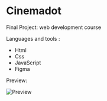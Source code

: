 # Cinemadot

Final Project: web development course

Languages and tools : 
- Html
- Css
- JavaScript
- Figma


Preview:

![Preview](https://github.com/Laraconverso/Cinemadot/assets/63512648/7b487bfc-bfa3-4d2e-bf90-e69d6515b2a5)
